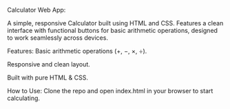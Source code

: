 Calculator Web App:

A simple, responsive Calculator built using HTML and CSS.
Features a clean interface with functional buttons for basic arithmetic operations, designed to work seamlessly across devices.

Features: 
Basic arithmetic operations (+, −, ×, ÷). 

Responsive and clean layout. 

Built with pure HTML & CSS.

How to Use:
Clone the repo and open index.html in your browser to start calculating.
